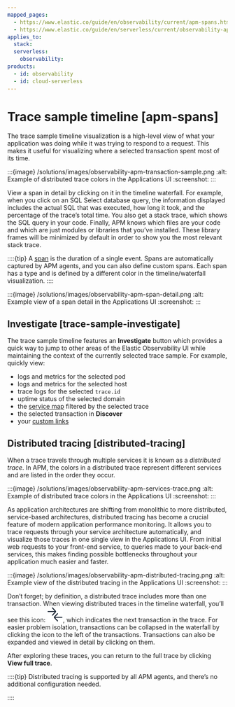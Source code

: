 ```yaml
---
mapped_pages:
  - https://www.elastic.co/guide/en/observability/current/apm-spans.html
  - https://www.elastic.co/guide/en/serverless/current/observability-apm-trace-sample-timeline.html
applies_to:
  stack:
  serverless:
    observability:
products:
  - id: observability
  - id: cloud-serverless
---
```


# Trace sample timeline [apm-spans]

The trace sample timeline visualization is a high-level view of what your application was doing while it was trying to respond to a request. This makes it useful for visualizing where a selected transaction spent most of its time.

:::{image} /solutions/images/observability-apm-transaction-sample.png
:alt: Example of distributed trace colors in the Applications UI
:screenshot:
:::

View a span in detail by clicking on it in the timeline waterfall. For example, when you click on an SQL Select database query, the information displayed includes the actual SQL that was executed, how long it took, and the percentage of the trace’s total time. You also get a stack trace, which shows the SQL query in your code. Finally, APM knows which files are your code and which are just modules or libraries that you’ve installed. These library frames will be minimized by default in order to show you the most relevant stack trace.

::::{tip}
A [span](/solutions/observability/apm/spans.md) is the duration of a single event. Spans are automatically captured by APM agents, and you can also define custom spans. Each span has a type and is defined by a different color in the timeline/waterfall visualization.
::::

:::{image} /solutions/images/observability-apm-span-detail.png
:alt: Example view of a span detail in the Applications UI
:screenshot:
:::

## Investigate [trace-sample-investigate]

The trace sample timeline features an **Investigate** button which provides a quick way to jump to other areas of the Elastic Observability UI while maintaining the context of the currently selected trace sample. For example, quickly view:

* logs and metrics for the selected pod
* logs and metrics for the selected host
* trace logs for the selected `trace.id`
* uptime status of the selected domain
* the [service map](/solutions/observability/apm/service-map.md) filtered by the selected trace
* the selected transaction in **Discover**
* your [custom links](/solutions/observability/apm/create-custom-links.md)

## Distributed tracing [distributed-tracing]

When a trace travels through multiple services it is known as a *distributed trace*. In APM, the colors in a distributed trace represent different services and are listed in the order they occur.

:::{image} /solutions/images/observability-apm-services-trace.png
:alt: Example of distributed trace colors in the Applications UI
:screenshot:
:::

As application architectures are shifting from monolithic to more distributed, service-based architectures, distributed tracing has become a crucial feature of modern application performance monitoring. It allows you to trace requests through your service architecture automatically, and visualize those traces in one single view in the Applications UI. From initial web requests to your front-end service, to queries made to your back-end services, this makes finding possible bottlenecks throughout your application much easier and faster.

:::{image} /solutions/images/observability-apm-distributed-tracing.png
:alt: Example view of the distributed tracing in the Applications UI
:screenshot:
:::

Don’t forget; by definition, a distributed trace includes more than one transaction. When viewing distributed traces in the timeline waterfall, you’ll see this icon: ![APM icon](/solutions/images/observability-transaction-icon.svg), which indicates the next transaction in the trace. For easier problem isolation, transactions can be collapsed in the waterfall by clicking the icon to the left of the transactions. Transactions can also be expanded and viewed in detail by clicking on them.

After exploring these traces, you can return to the full trace by clicking **View full trace**.

::::{tip}
Distributed tracing is supported by all APM agents, and there’s no additional configuration needed.

::::
